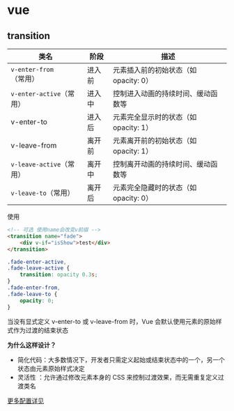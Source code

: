 # vue

## transition

| 类名                     | 阶段   | 描述                                  |
| ------------------------ | ------ | ------------------------------------- |
| `v-enter-from`（常用）   | 进入前 | 元素插入前的初始状态（如 opacity: 0） |
| `v-enter-active`（常用） | 进入中 | 控制进入动画的持续时间、缓动函数等    |
| v-enter-to               | 进入后 | 元素完全显示时的状态（如 opacity: 1） |
| v-leave-from             | 离开前 | 元素离开前的初始状态（如 opacity: 1） |
| `v-leave-active`（常用） | 离开中 | 控制离开动画的持续时间、缓动函数等    |
| `v-leave-to`（常用）     | 离开后 | 元素完全隐藏时的状态（如 opacity: 0） |

使用

```html
<!-- 可选 使用name会改变v前缀 -->
<transition name="fade">
	<div v-if="isShow">test</div>
</transition>
```

```css
.fade-enter-active,
.fade-leave-active {
	transition: opacity 0.3s;
}
.fade-enter-from,
.fade-leave-to {
	opacity: 0;
}
```

当没有显式定义 v-enter-to 或 v-leave-from 时，Vue 会默认使用元素的原始样式作为过渡的结束状态

**为什么这样设计？​​**

- 简化代码 ​​：大多数情况下，开发者只需定义起始或结束状态中的一个，另一个状态由元素原始样式决定
- 灵活性 ​​：允许通过修改元素本身的 CSS 来控制过渡效果，而无需重复定义过渡类名

[更多配置详见](https://cn.vuejs.org/guide/built-ins/transition)
